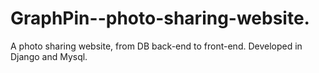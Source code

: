 GraphPin--photo-sharing-website.
================================

A photo sharing website, from DB back-end to front-end. Developed in Django and Mysql.
